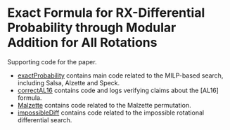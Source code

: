 # Exact Formula for RX-Differential Probability through Modular Addition for All Rotations

Supporting code for the paper.

- [exactProbability](./exactProbability) contains main code related to the MILP-based search, including Salsa, Alzette and Speck.
- [correctAL16](./correctAL2016) contains code and logs verifying claims about the [AL16] formula.
- [Malzette](./Malzette) contains code related to the Malzette permutation.
- [impossibleDiff](./impossibleDiff) contains code related to the impossible rotational differential search.
